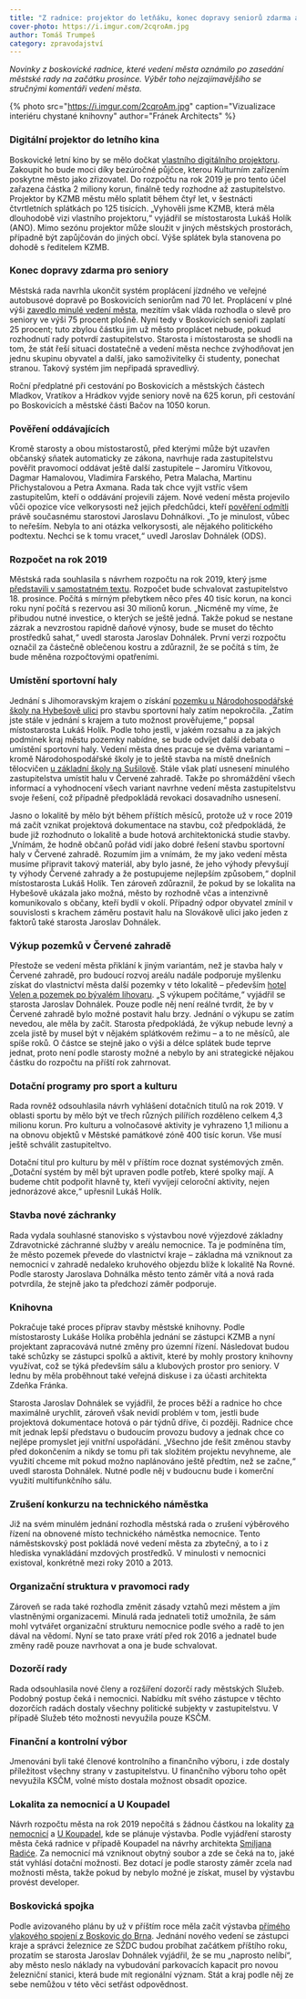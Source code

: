 ```yaml
---
title: "Z radnice: projektor do letňáku, konec dopravy seniorů zdarma a další novinky"
cover-photo: https://i.imgur.com/2cqroAm.jpg
author: Tomáš Trumpeš
category: zpravodajství
---
```


*Novinky z boskovické radnice, které vedení města oznámilo po zasedání městské rady na začátku prosince. Výběr toho nejzajímavějšího se stručnými komentáři vedení města.*

{% photo src="https://i.imgur.com/2cqroAm.jpg" caption="Vizualizace interiéru chystané knihovny" author="Fránek Architects" %}

### Digitální projektor do letního kina

Boskovické letní kino by se mělo dočkat [vlastního digitálního projektoru](http://www.ohlasy.info/clanky/2018/11/letnak-projektor.html). Zakoupit ho bude moci díky bezúročné půjčce, kterou Kulturním zařízením poskytne město jako zřizovatel. Do rozpočtu na rok 2019 je pro tento účel zařazena částka 2 miliony korun, finálně tedy rozhodne až zastupitelstvo. Projektor by KZMB městu mělo splatit během čtyř let, v šestnácti čtvrtletních splátkách po 125 tisících. „Vyhověli jsme KZMB, která měla dlouhodobě vizi vlastního projektoru,“ vyjádřil se místostarosta Lukáš Holík (ANO). Mimo sezónu projektor může sloužit v jiných městských prostorách, případně být zapůjčován do jiných obcí. Výše splátek byla stanovena po dohodě s ředitelem KZMB.

### Konec dopravy zdarma pro seniory

Městská rada navrhla ukončit systém proplácení jízdného ve veřejné autobusové dopravě po Boskovicích seniorům nad 70 let. Proplácení v plné výši [zavedlo minulé vedení města](http://www.ohlasy.info/clanky/2017/11/z-radnice.html), mezitím však vláda rozhodla o slevě pro seniory ve výši 75 procent plošně. Nyní tedy v Boskovicích senioři zaplatí 25 procent; tuto zbylou částku jim už město proplácet nebude, pokud rozhodnutí rady potvrdí zastupitelstvo. Starosta i místostarosta se shodli na tom, že stát řeší situaci dostatečně a vedení města nechce zvýhodňovat jen jednu skupinu obyvatel a další, jako samoživitelky či studenty, ponechat stranou. Takový systém jim nepřipadá spravedlivý.

Roční předplatné při cestování po Boskovicích a městských částech Mladkov, Vratíkov a Hrádkov vyjde seniory nově na 625 korun, při cestování po Boskovicích a městské části Bačov na 1050 korun.

### Pověření oddávajících

Kromě starosty a obou místostarostů, před kterými může být uzavřen občanský sňatek automaticky ze zákona, navrhuje rada zastupitelstvu pověřit pravomocí oddávat ještě další zastupitele – Jaromíru Vítkovou, Dagmar Hamalovou, Vladimíra Farského, Petra Malacha, Martinu Přichystalovou a Petra Axmana. Rada tak chce vyjít vstříc všem zastupitelům, kteří o oddávání projevili zájem. Nové vedení města projevilo vůči opozice více velkorysosti než jejich předchůdci, kteří [pověření odmítli](http://www.ohlasy.info/clanky/2017/03/zastupitelstvo.html) právě současnému starostovi Jaroslavu Dohnálkovi. „To je minulost, vůbec to neřeším. Nebyla to ani otázka velkorysosti, ale nějakého politického podtextu. Nechci se k tomu vracet,“ uvedl Jaroslav Dohnálek (ODS).

### Rozpočet na rok 2019

Městská rada souhlasila s návrhem rozpočtu na rok 2019, který jsme [představili v samostatném textu](http://www.ohlasy.info/clanky/2018/12/navrh-rozpoctu.html). Rozpočet bude schvalovat zastupitelstvo 18. prosince. Počítá s mírným přebytkem něco přes 40 tisíc korun, na konci roku nyní počítá s rezervou asi 30 milionů korun. „Nicméně my víme, že přibudou nutné investice, o kterých se ještě jedná. Takže pokud se nestane zázrak a nevzrostou rapidně daňové výnosy, bude se muset do těchto prostředků sahat,“ uvedl starosta Jaroslav Dohnálek. První verzi rozpočtu označil za částečně oblečenou kostru a zdůraznil, že se počítá s tím, že bude měněna rozpočtovými opatřeními.

### Umístění sportovní haly

Jednání s Jihomoravským krajem o získání [pozemku u Národohospodářské školy na Hybešově ulici](https://forum.ohlasy.info/t/novy-pozemek-pro-sportovni-halu/117) pro stavbu sportovní haly zatím nepokročila. „Zatím jste stále v jednání s krajem a tuto možnost prověřujeme,“ popsal místostarosta Lukáš Holík. Podle toho jestli, v jakém rozsahu a za jakých podmínek kraj městu pozemky nabídne, se bude odvíjet další debata o umístění sportovní haly. Vedení města dnes pracuje se dvěma variantami – kromě Národohospodářské školy je to ještě stavba na místě dnešních tělocvičen [u základní školy na Sušilově](http://www.ohlasy.info/clanky/2017/05/hala-susilova.html). Stále však platí usnesení minulého zastupitelstva umístit halu v Červené zahradě. Takže po shromáždění všech informací a vyhodnocení všech variant navrhne vedení města zastupitelstvu svoje řešení, což případně předpokládá revokaci dosavadního usnesení.

Jasno o lokalitě by mělo být během příštích měsíců, protože už v roce 2019 má začít vznikat projektová dokumentace na stavbu, což předpokládá, že bude již rozhodnuto o lokalitě a bude hotová architektonická studie stavby. „Vnímám, že hodně občanů pořád vidí jako dobré řešení stavbu sportovní haly v Červené zahradě. Rozumím jim a vnímám, že my jako vedení města musíme připravit takový materiál, aby bylo jasné, že jeho výhody převyšují ty výhody Červené zahrady a že postupujeme nejlepším způsobem,“ doplnil místostarosta Lukáš Holík. Ten zároveň zdůraznil, že pokud by se lokalita na Hybešově ukázala jako možná, město by rozhodně včas a intenzivně komunikovalo s občany, kteří bydlí v okolí. Případný odpor obyvatel zmínil v souvislosti s krachem záměru postavit halu na Slovákově ulici jako jeden z faktorů také starosta Jaroslav Dohnálek.

### Výkup pozemků v Červené zahradě

Přestože se vedení města přiklání k jiným variantám, než je stavba haly v Červené zahradě, pro budoucí rozvoj areálu nadále podporuje myšlenku získat do vlastnictví města další pozemky v této lokalitě – především [hotel Velen a pozemek po bývalém lihovaru](http://www.ohlasy.info/clanky/2018/03/velen-prodej.html). „S výkupem počítáme,“ vyjádřil se starosta Jaroslav Dohnálek. Pouze podle něj není reálné tvrdit, že by v Červené zahradě bylo možné postavit halu brzy. Jednání o výkupu se zatím nevedou, ale měla by začít. Starosta předpokládá, že výkup nebude levný a zcela jistě by musel být v nějakém splátkovém režimu – a to ne měsíců, ale spíše roků. O částce se stejně jako o výši a délce splátek bude teprve jednat, proto není podle starosty možné a nebylo by ani strategické nějakou částku do rozpočtu na příští rok zahrnovat.

### Dotační programy pro sport a kulturu

Rada rovněž odsouhlasila návrh vyhlášení dotačních titulů na rok 2019. V oblasti sportu by mělo být ve třech různých pilířích rozděleno celkem 4,3 milionu korun. Pro kulturu a volnočasové aktivity je vyhrazeno 1,1 milionu a na obnovu objektů v Městské památkové zóně 400 tisíc korun. Vše musí ještě schválit zastupiteltvo.

Dotační titul pro kulturu by měl v příštím roce doznat systémových změn. „Dotační systém by měl být upraven podle potřeb, které spolky mají. A budeme chtít podpořit hlavně ty, kteří vyvíjejí celoroční aktivity, nejen jednorázové akce,“ upřesnil Lukáš Holík.

### Stavba nové záchranky

Rada vydala souhlasné stanovisko s výstavbou nové výjezdové základny Zdravotnické záchranné služby v areálu nemocnice. Ta je podmíněna tím, že město pozemek převede do vlastnictví kraje – základna má vzniknout za nemocnicí v zahradě nedaleko kruhového objezdu blíže k lokalitě Na Rovné. Podle starosty Jaroslava Dohnálka město tento záměr vítá a nová rada potvrdila, že stejně jako ta předchozí záměr podporuje.

### Knihovna

Pokračuje také proces příprav stavby městské knihovny. Podle místostarosty Lukáše Holíka proběhla jednání se zástupci KZMB a nyní projektant zapracovává nutné změny pro územní řízení. Následovat budou také schůzky se zástupci spolků a aktivit, které by mohly prostory knihovny využívat, což se týká především sálu a klubových prostor pro seniory. V lednu by měla proběhnout také veřejná diskuse i za účasti architekta Zdeňka Fránka.

Starosta Jaroslav Dohnálek se vyjádřil, že proces běží a radnice ho chce maximálně urychlit, zároveň však nevidí problém v tom, jestli bude projektová dokumentace hotová o pár týdnů dříve, či později. Radnice chce mít jednak lepší představu o budoucím provozu budovy a jednak chce co nejlépe promyslet její vnitřní uspořádání. „Všechno jde řešit změnou stavby před dokončením a nikdy se tomu při tak složitém projektu nevyhneme, ale využití chceme mít pokud možno naplánováno ještě předtím, než se začne,“ uvedl starosta Dohnálek. Nutné podle něj v budoucnu bude i komerční využití multifunkčního sálu.

### Zrušení konkurzu na technického náměstka

Již na svém minulém jednání rozhodla městská rada o zrušení výběrového řízení na obnovené místo technického náměstka nemocnice. Tento náměstskovský post pokládá nové vedení města za zbytečný, a to i z hlediska vynakládání mzdových prostředků. V minulosti v nemocnici existoval, konkrétně mezi roky 2010 a 2013.

### Organizační struktura v pravomoci rady

Zároveň se rada také rozhodla změnit zásady vztahů mezi městem a jím vlastněnými organizacemi. Minulá rada jednateli totiž umožnila, že sám mohl vytvářet organizační strukturu nemocnice podle svého a radě to jen dával na vědomí. Nyní se tato praxe vrátí před rok 2016 a jednatel bude změny radě pouze navrhovat a ona je bude schvalovat.

### Dozorčí rady

Rada odsouhlasila nové členy a rozšíření dozorčí rady městských Služeb. Podobný postup čeká i nemocnici. Nabídku mít svého zástupce v těchto dozorčích radách dostaly všechny politické subjekty v zastupitelstvu. V případě Služeb této možnosti nevyužila pouze KSČM.

### Finanční a kontrolní výbor

Jmenováni byli také členové kontrolního a finančního výboru, i zde dostaly příležitost všechny strany v zastupitelstvu. U finančního výboru toho opět nevyužila KSČM, volné místo dostala možnost obsadit opozice.

### Lokalita za nemocnicí a U Koupadel

Návrh rozpočtu města na rok 2019 nepočítá s žádnou částkou na lokality [za nemocnicí](http://www.ohlasy.info/clanky/2018/07/reality.html) a [U Koupadel](http://www.ohlasy.info/clanky/2017/10/proluka-koupadla.html), kde se plánuje výstavba. Podle vyjádření starosty města čeká radnice v případě Koupadel na návrhy architekta [Smiljana Radiće](http://www.ohlasy.info/clanky/2018/10/rozhovor-radic.html). Za nemocnicí má vzniknout obytný soubor a zde se čeká na to, jaké stát vyhlásí dotační možnosti. Bez dotací je podle starosty záměr zcela nad možnosti města, takže pokud by nebylo možné je získat, musel by výstavbu provést developer.

### Boskovická spojka

Podle avizovaného plánu by už v příštím roce měla začít výstavba [přímého vlakového spojení z Boskovic do Brna](http://www.ohlasy.info/clanky/2018/03/spojka.html). Jednání nového vedení se zástupci kraje a správci železnice ze SŽDC budou probíhat začátkem příštího roku, prozatím se starosta Jaroslav Dohnálek vyjádřil, že se mu „naprosto nelíbí“, aby město neslo náklady na vybudování parkovacích kapacit pro novou železniční stanici, která bude mít regionální význam. Stát a kraj podle něj ze sebe nemůžou v této věci setřást odpovědnost.